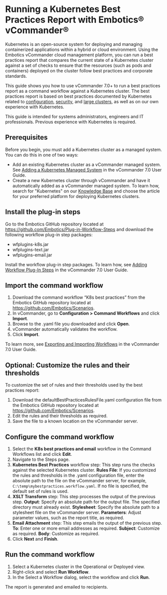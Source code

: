 # Running a Kubernetes Best Practices Report with Embotics® vCommander®

Kubernetes is an open-source system for deploying and managing containerized applications within a hybrid or cloud environment. Using the Embotics vCommander cloud management platform, you can run a best practices report that compares the current state of a Kubernetes cluster against a set of checks to ensure that the resources (such as pods and containers) deployed on the cluster follow best practices and corporate standards.

This guide shows you how to use vCommander 7.0+ to run a best practices report as a command workflow against a Kubernetes cluster. The best practices report is based on best practices documented by Kubernetes related to [configuration](https://kubernetes.io/docs/concepts/configuration/overview/), [security](https://kubernetes.io/blog/2016/08/security-best-practices-kubernetes-deployment), and [large clusters](https://kubernetes.io/docs/admin/cluster-large/), as well as on our own experience with Kubernetes.

This guide is intended for systems administrators, engineers and IT professionals. Previous experience with Kubernetes is required.

## Prerequisites

Before you begin, you must add a Kubernetes cluster as a managed system. You can do this in one of two ways:

- Add an existing Kubernetes cluster as a vCommander managed system. See [Adding a Kubernetes Managed System](http://docs.embotics.com/vCommander/adding_a_managed_system.htm#add_k8s) in the vCommander 7.0 User Guide.
- Create a new Kubernetes cluster through vCommander and have it automatically added as a vCommander managed system. To learn how, search for "Kubernetes" on our [Knowledge Base](https://support.embotics.com/support/solutions/8000051955) and choose the article for your preferred platform for deploying Kubernetes clusters.

## Install the plug-in steps

Go to the Embotics GitHub repository located at https://github.com/Embotics/Plug-in-Workflow-Steps and download the following workflow plug-in step packages:

- wfplugins-k8s.jar
- wfplugins-text.jar 
- wfplugins-email.jar

Install the workflow plug-in step packages. To learn how, see [Adding Workflow Plug-In Steps](http://docs.embotics.com/vCommander/Adding-Pluggable-WF-Steps.htm) in the vCommander 7.0 User Guide.

## Import the command workflow

1. Download the command workflow “K8s best practices” from the Embotics GitHub repository located at https://github.com/Embotics/Scenarios. 
2. In vCommander, go to **Configuration > Command Workflows** and click **Import**.
3. Browse to the .yaml file you downloaded and click **Open**.
4. vCommander automatically validates the workflow. 
5. Click **Import**.

To learn more, see [Exporting and Importing Workflows](http://docs.embotics.com/vCommander/exporting-and-importing-workflows.htm) in the vCommander 7.0 User Guide.

## Optional: Customize the rules and their thresholds

To customize the set of rules and their thresholds used by the best practices report:

1. Download the defaultBestPracticesRulesFile.yaml configuration file from the Embotics GitHub repository located at https://github.com/Embotics/Scenarios.
2. Edit the rules and their thresholds as required.
3. Save the file to a known location on the vCommander server.

## Configure the command workflow

1. Select the **K8s best practices and email** workflow in the Command Workflows list and click **Edit**. 
2. Navigate to the Steps page.
3. **Kubernetes Best Practices** workflow step: This step runs the checks against the selected Kubernetes cluster.
   **Rules File**: If you customized the rules and thresholds in the .yaml configuration file, enter the absolute path to the file on the vCommander server, for example, `C:\temp\mybestpractices.workflow.yaml`. If no file is specified, the default set of rules is used.
4. **XSLT Transform** step: This step processes the output of the previous step. 
   **Output**: Specify an absolute path for the output file. The specified directory must already exist.
   **Stylesheet**: Specify the absolute path to a stylesheet file on the vCommander server.
   **Parameters**: Adjust parameter values, such as the report title, as required.
5. **Email Attachment** step: This step emails the output of the previous step. 
   **To**: Enter one or more email addresses as required. 
   **Subject**: Customize as required.
   **Body**: Customize as required.
6. Click **Next** and **Finish**.

## Run the command workflow

1. Select a Kubernetes cluster in the Operational or Deployed view. 
2. Right-click and select **Run Workflow**.
3. In the Select a Workflow dialog, select the workflow and click **Run**.

The report is generated and emailed to recipients.
